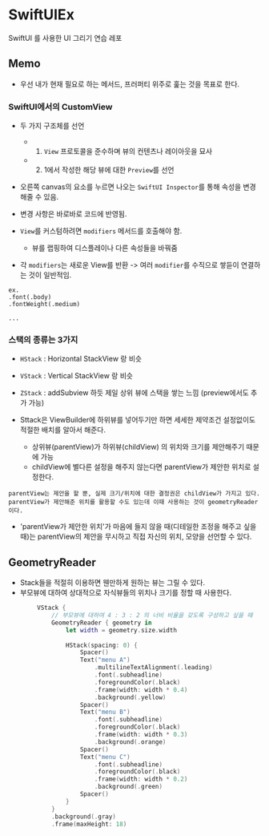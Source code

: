 # SwiftUIEx
SwiftUI 를 사용한 UI 그리기 연습 레포

## Memo

- 우선 내가 현재 필요로 하는 메서드, 프러퍼티 위주로 훑는 것을 목표로 한다. 

### SwiftUI에서의 CustomView
- 두 가지 구조체를 선언
    - 1) `View` 프로토콜을 준수하며 뷰의 컨텐츠나 레이아웃을 묘사
    - 2) 1에서 작성한 해당 뷰에 대한 `Preview`를 선언
 - 오른쪽 canvas의 요소를 누르면 나오는 `SwiftUI Inspector`를 통해 속성을 변경해줄 수 있음.
 - 변경 사항은 바로바로 코드에 반영됨.

 - `View`를 커스텀하려면 `modifiers` 메서드를 호출해야 함.
    - 뷰를 랩핑하여 디스플레이나 다른 속성들을 바꿔줌
 
 - 각 `modifiers`는 새로운 View를 반환 -> 여러 `modifier`를 수직으로 쌓듣이 연결하는 것이 일반적임.
```
ex. 
.font(.body)
.fontWeight(.medium) 

...
```

### 스택의 종류는 3가지
 - `HStack` : Horizontal StackView 랑 비슷
 - `VStack` : Vertical StackView 랑 비슷
 - `ZStack` : addSubview 하듯 제일 상위 뷰에 스택을 쌓는 느낌
 (preview에서도 추가 가능)

- Sttack은 ViewBuilder에 하위뷰를 넣어두기만 하면 세세한 제약조건 설정없이도 적절한 배치를 알아서 해준다.
    - 상위뷰(parentView)가 하위뷰(childView) 의 위치와 크기를 제안해주기 때문에 가능
    - childView에 별다른 설정을 해주지 않는다면 parentView가 제안한 위치로 설정한다.
```
parentView는 제안을 할 뿐, 실제 크기/위치에 대한 결정권은 childView가 가지고 있다.
parentView가 제안해준 위치를 활용할 수도 있는데 이때 사용하는 것이 geometryReader이다.
```

- 'parentView가 제안한 위치'가 마음에 들지 않을 때(디테일한 조정을 해주고 싶을 때)는 parentView의 제안을 무시하고 직접 자신의 위치, 모양을 선언할 수 있다.

## GeometryReader
- Stack들을 적절히 이용하면 웬만하게 원하는 뷰는 그릴 수 있다.
- 부모뷰에 대하여 상대적으로 자식뷰들의 위치나 크기를 정할 때 사용한다.

```swift
        VStack {
            // 부모뷰에 대하여 4 : 3 : 2 의 너비 비율을 갖도록 구성하고 싶을 때
            GeometryReader { geometry in
                let width = geometry.size.width
                
                HStack(spacing: 0) {
                    Spacer()
                    Text("menu A")
                        .multilineTextAlignment(.leading)
                        .font(.subheadline)
                        .foregroundColor(.black)
                        .frame(width: width * 0.4)
                        .background(.yellow)
                    Spacer()
                    Text("menu B")
                        .font(.subheadline)
                        .foregroundColor(.black)
                        .frame(width: width * 0.3)
                        .background(.orange)
                    Spacer()
                    Text("menu C")
                        .font(.subheadline)
                        .foregroundColor(.black)
                        .frame(width: width * 0.2)
                        .background(.green)
                    Spacer()
                }
            }
            .background(.gray)
            .frame(maxHeight: 18)
```
